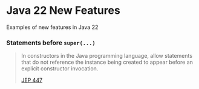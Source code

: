 # Java 22 New Features

Examples of new features in Java 22

### Statements before `super(...)`

> In constructors in the Java programming language, allow statements that do not reference the instance being created to appear before an explicit constructor invocation.
>
> [JEP 447](https://openjdk.org/jeps/447)
